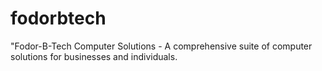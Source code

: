 # fodorbtech
"Fodor-B-Tech Computer Solutions - A comprehensive suite of computer solutions for businesses and individuals. 
